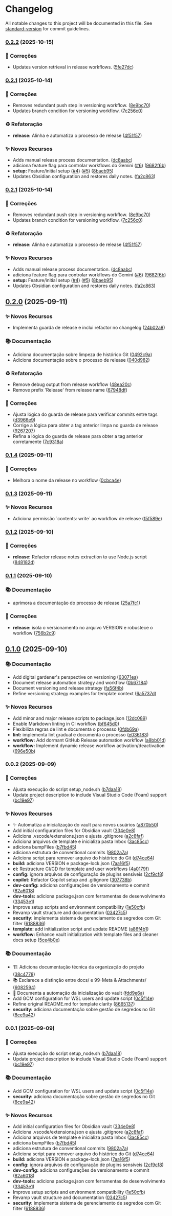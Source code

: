 # Changelog

All notable changes to this project will be documented in this file. See [standard-version](https://github.com/conventional-changelog/standard-version) for commit guidelines.

### [0.2.2](https://github.com/aretw0/vault-seed/compare/v0.2.1...v0.2.2) (2025-10-15)


### 🐛 Correções

* Updates version retrieval in release workflows. ([5fe27dc](https://github.com/aretw0/vault-seed/commit/5fe27dc69e39292335aa04752e0945867f4b51e2))

### [0.2.1](https://github.com/aretw0/vault-seed/compare/v0.2.0...v0.2.1) (2025-10-14)


### 🐛 Correções

* Removes redundant push step in versioning workflow. ([8e9bc70](https://github.com/aretw0/vault-seed/commit/8e9bc70017f5f8809b947f3870377c1eebe088d8))
* Updates branch condition for versioning workflow. ([7c256c0](https://github.com/aretw0/vault-seed/commit/7c256c007c2d916286b577896d75095bf7dc4dbc))


### ♻️ Refatoração

* **release:** Alinha e automatiza o processo de release ([4f51f57](https://github.com/aretw0/vault-seed/commit/4f51f5728ea53aef84e63e435c807700f60d43d9))


### ✨ Novos Recursos

* Adds manual release process documentation. ([dc8aabc](https://github.com/aretw0/vault-seed/commit/dc8aabc6b4abe1e6ca4fd76905ed2e41588d14b8))
* adiciona feature flag para controlar workflows do Gemini ([#6](https://github.com/aretw0/vault-seed/issues/6)) ([9682f6b](https://github.com/aretw0/vault-seed/commit/9682f6b20c45a17e9e17141664a86e969c30cef0))
* **setup:** Feature/initial setup ([#4](https://github.com/aretw0/vault-seed/issues/4)) ([#5](https://github.com/aretw0/vault-seed/issues/5)) ([8baeb95](https://github.com/aretw0/vault-seed/commit/8baeb952082cf732632903cd33bb0e03a4afff07))
* Updates Obsidian configuration and restores daily notes. ([fa2c863](https://github.com/aretw0/vault-seed/commit/fa2c863e9693a65c777d15de66f9e41c147cd2d7))

### [0.2.1](https://github.com/aretw0/vault-seed/compare/v0.2.0...v0.2.1) (2025-10-14)


### 🐛 Correções

* Removes redundant push step in versioning workflow. ([8e9bc70](https://github.com/aretw0/vault-seed/commit/8e9bc70017f5f8809b947f3870377c1eebe088d8))
* Updates branch condition for versioning workflow. ([7c256c0](https://github.com/aretw0/vault-seed/commit/7c256c007c2d916286b577896d75095bf7dc4dbc))


### ♻️ Refatoração

* **release:** Alinha e automatiza o processo de release ([4f51f57](https://github.com/aretw0/vault-seed/commit/4f51f5728ea53aef84e63e435c807700f60d43d9))


### ✨ Novos Recursos

* Adds manual release process documentation. ([dc8aabc](https://github.com/aretw0/vault-seed/commit/dc8aabc6b4abe1e6ca4fd76905ed2e41588d14b8))
* adiciona feature flag para controlar workflows do Gemini ([#6](https://github.com/aretw0/vault-seed/issues/6)) ([9682f6b](https://github.com/aretw0/vault-seed/commit/9682f6b20c45a17e9e17141664a86e969c30cef0))
* **setup:** Feature/initial setup ([#4](https://github.com/aretw0/vault-seed/issues/4)) ([#5](https://github.com/aretw0/vault-seed/issues/5)) ([8baeb95](https://github.com/aretw0/vault-seed/commit/8baeb952082cf732632903cd33bb0e03a4afff07))
* Updates Obsidian configuration and restores daily notes. ([fa2c863](https://github.com/aretw0/vault-seed/commit/fa2c863e9693a65c777d15de66f9e41c147cd2d7))

## [0.2.0](https://github.com/aretw0/vault-seed/compare/v0.1.4...v0.2.0) (2025-09-11)


### ✨ Novos Recursos

* Implementa guarda de release e inclui refactor no changelog ([24b02a8](https://github.com/aretw0/vault-seed/commit/24b02a8ceac458e2f00b01e99d65e1de13057370))


### 📚 Documentação

* Adiciona documentação sobre limpeza de histórico Git ([0492c9a](https://github.com/aretw0/vault-seed/commit/0492c9a7dc7e334c317f62aae1b1ffeb0b2d3f3c))
* Adiciona documentação sobre o processo de release ([040d982](https://github.com/aretw0/vault-seed/commit/040d982cebde3b9583ab0ab953190c6408ea6c0c))


### ♻️ Refatoração

* Remove debug output from release workflow ([48ea20c](https://github.com/aretw0/vault-seed/commit/48ea20ccab519d8b8dacf14fc2c74f2e28679a4d))
* Remove prefix 'Release' from release name ([67948df](https://github.com/aretw0/vault-seed/commit/67948df2141b0b92c62ab321651d124a2b1c43c7))


### 🐛 Correções

* Ajusta lógica do guarda de release para verificar commits entre tags ([d3966e9](https://github.com/aretw0/vault-seed/commit/d3966e93e38f5e2b08228d9ca6870fbdf4fc4b4e))
* Corrige a lógica para obter a tag anterior limpa no guarda de release ([9267207](https://github.com/aretw0/vault-seed/commit/926720731f2d1e0e243dd562d08262f9de5ee672))
* Refina a lógica do guarda de release para obter a tag anterior corretamente ([7c9318a](https://github.com/aretw0/vault-seed/commit/7c9318a473322ceac3c3badda0aca5d3e8f6e5ee))

### [0.1.4](https://github.com/aretw0/vault-seed/compare/v0.1.3...v0.1.4) (2025-09-11)


### 🐛 Correções

* Melhora o nome da release no workflow ([0cbca4e](https://github.com/aretw0/vault-seed/commit/0cbca4e1574ec3981992d6c15a0a87eeef64d7c8))

### [0.1.3](https://github.com/aretw0/vault-seed/compare/v0.1.2...v0.1.3) (2025-09-11)


### ✨ Novos Recursos

* Adiciona permissão \`contents: write\` ao workflow de release ([f5f589e](https://github.com/aretw0/vault-seed/commit/f5f589e2aefbf35f7731b707f793a339e65a75bb))

### [0.1.2](https://github.com/aretw0/vault-seed/compare/v0.1.1...v0.1.2) (2025-09-10)


### 🐛 Correções

* **release:** Refactor release notes extraction to use Node.js script ([848182d](https://github.com/aretw0/vault-seed/commit/848182dd055aa5a78ad61b89c7a170899168c939))

### [0.1.1](https://github.com/aretw0/vault-seed/compare/v0.1.0...v0.1.1) (2025-09-10)


### 📚 Documentação

* aprimora a documentação do processo de release ([25a7fc1](https://github.com/aretw0/vault-seed/commit/25a7fc1d66a53aaf893667282d9593362d7271c9))


### 🐛 Correções

* **release:** isola o versionamento no arquivo VERSION e robustece o workflow ([756b2c9](https://github.com/aretw0/vault-seed/commit/756b2c991a3f146302648704462e3fc939cb8fe9))

## [0.1.0](https://github.com/aretw0/vault-seed/compare/v0.0.2...v0.1.0) (2025-09-10)


### 📚 Documentação

* Add digital gardener's perspective on versioning ([63071ea](https://github.com/aretw0/vault-seed/commit/63071eaf9bea646862029d582c2c48904d8730d4))
* Document release automation strategy and workflow ([0b67184](https://github.com/aretw0/vault-seed/commit/0b67184aa655976dc90dadb107af6544dd2dc293))
* Document versioning and release strategy ([fa56f4b](https://github.com/aretw0/vault-seed/commit/fa56f4b4ce978ee57ab22b9f5b89bb3d82b5c48b))
* Refine versioning strategy examples for template context ([6a5737d](https://github.com/aretw0/vault-seed/commit/6a5737d26d6579b2806397a5eadb8ebb2383f5d6))


### ✨ Novos Recursos

* Add minor and major release scripts to package.json ([12dc089](https://github.com/aretw0/vault-seed/commit/12dc08994aae1343c40a299f48e39a426b1db86a))
* Enable Markdown linting in CI workflow ([bf645d0](https://github.com/aretw0/vault-seed/commit/bf645d033de493105eebc1674bfcbbd5b4dfb439))
* Flexibiliza regras de lint e documenta o processo ([0fdb69a](https://github.com/aretw0/vault-seed/commit/0fdb69ac54b09616a66aa356af2be8845b2d46eb))
* **lint:** implementa lint gradual e documenta o processo ([e036183](https://github.com/aretw0/vault-seed/commit/e03618361cffa844cde52dc81a1cd4302912f90c))
* **workflow:** Add dormant GitHub Release automation workflow ([a8bb01d](https://github.com/aretw0/vault-seed/commit/a8bb01d02b396517b7b3a4c83976702976d57d48))
* **workflow:** Implement dynamic release workflow activation/deactivation ([696e50b](https://github.com/aretw0/vault-seed/commit/696e50baa206c2cbfba5f37ae6898df47e48800c))

### 0.0.2 (2025-09-09)


### 🐛 Correções

* Ajusta execução do script setup_node.sh ([b7daa18](https://github.com/aretw0/vault-seed/commit/b7daa1805c2887f4dae94ef7a599d29be4b37a10))
* Update project description to include Visual Studio Code (Foam) support ([bc19e97](https://github.com/aretw0/vault-seed/commit/bc19e971eda63567b3a7cc099eb4988d909f60e4))


### ✨ Novos Recursos

* ✨ Automatiza a inicialização do vault para novos usuários ([a870b50](https://github.com/aretw0/vault-seed/commit/a870b50dcc4501f7c87ba8a658ab9de3290b70d9))
* Add initial configuration files for Obsidian vault ([334e0e8](https://github.com/aretw0/vault-seed/commit/334e0e84e8bdc629420834aacff485145a77ac05))
* Adiciona .vscode/extensions.json e ajusta .gitignore ([a2c8faf](https://github.com/aretw0/vault-seed/commit/a2c8faf5af7e3abb36a30cb437931b987a831188))
* Adiciona arquivos de template e inicializa pasta Inbox ([3ac85cc](https://github.com/aretw0/vault-seed/commit/3ac85ccb50343c4b56c60081be315d1b10e8a737))
* adiciona bumpFiles ([b7fbd45](https://github.com/aretw0/vault-seed/commit/b7fbd456b3e757b51aef8ab533829706743a0bf3))
* adiciona estrutura de conventional commits ([9802a7a](https://github.com/aretw0/vault-seed/commit/9802a7a50eb70694dfdcdbd28ba6164b9c5c0537))
* Adiciona script para remover arquivo do histórico do Git ([d74ce64](https://github.com/aretw0/vault-seed/commit/d74ce64cfd2df922ae7b3977a889a4c8f0bcb46c))
* **build:** adiciona VERSION e package-lock.json ([7aa16f5](https://github.com/aretw0/vault-seed/commit/7aa16f53e9577a521c6fadb455c19308b4fe3e92))
* **ci:** Restructure CI/CD for template and user workflows ([4a0179f](https://github.com/aretw0/vault-seed/commit/4a0179fed2e03a530e7d052337c0d435d12b1d75))
* **config:** ignora arquivos de configuração de plugins sensíveis ([2cf9cf8](https://github.com/aretw0/vault-seed/commit/2cf9cf8f1efa0e15d6431f9ee0587a3f2583eec1))
* **copilot:** Refactor Copilot setup and .gitignore ([307738b](https://github.com/aretw0/vault-seed/commit/307738b40ed7d78f386d99268b5851b0c6ec12f8))
* **dev-config:** adiciona configurações de versionamento e commit ([82a6018](https://github.com/aretw0/vault-seed/commit/82a60184c93dcf2031905382a83ea9c425c345df))
* **dev-tools:** adiciona package.json com ferramentas de desenvolvimento ([33453e1](https://github.com/aretw0/vault-seed/commit/33453e1767c274bc3f3803fd7f2c7fc7a3b2cdbf))
* Improve setup scripts and environment compatibility ([1e50cfb](https://github.com/aretw0/vault-seed/commit/1e50cfb716cade7ee7cd4c61fec69dc7ef578181))
* Revamp vault structure and documentation ([03427c5](https://github.com/aretw0/vault-seed/commit/03427c517c143daa8dafc360004d83400e344ff0))
* **security:** implementa sistema de gerenciamento de segredos com Git filter ([6188836](https://github.com/aretw0/vault-seed/commit/618883645c6ea09eac333cd90587034c86bc9c3f))
* **template:** add initialization script and update README ([a86f4b1](https://github.com/aretw0/vault-seed/commit/a86f4b1b44949bda95629d9e17ce49da419bd0af))
* **workflow:** Enhance vault initialization with template files and cleaner docs setup ([5ce4b0e](https://github.com/aretw0/vault-seed/commit/5ce4b0ef1725a6c3ffc544c3b77592f9b30c7aa4))


### 📚 Documentação

* 🏗️ Adiciona documentação técnica da organização do projeto ([38c4778](https://github.com/aretw0/vault-seed/commit/38c4778fd8ea923641a8b2952aa82803bbe3ff34))
* 📚 Esclarece a distinção entre docs/ e 99-Meta & Attachments/ ([6082594](https://github.com/aretw0/vault-seed/commit/6082594f998521ef24579732f03e90ce80c15647))
* 📝 Documenta a automação da inicialização do vault ([fdd9e6a](https://github.com/aretw0/vault-seed/commit/fdd9e6a6d80554ad136f0652561288c3cd2b6ecf))
* Add GCM configuration for WSL users and update script ([0c5f14e](https://github.com/aretw0/vault-seed/commit/0c5f14e94ef19a7025fc19966f542030bb2dfd79))
* Refine original README.md for template clarity ([8665137](https://github.com/aretw0/vault-seed/commit/86651376c7f1f8fc98dc8d48db3ff45dc1044611))
* **security:** adiciona documentação sobre gestão de segredos no Git ([8ce9a42](https://github.com/aretw0/vault-seed/commit/8ce9a42afd3137ee6cebaff27e3d8d486c36c427))

### 0.0.1 (2025-09-09)


### 🐛 Correções

* Ajusta execução do script setup_node.sh ([b7daa18](https://github.com/aretw0/vault-seed/commit/b7daa1805c2887f4dae94ef7a599d29be4b37a10))
* Update project description to include Visual Studio Code (Foam) support ([bc19e97](https://github.com/aretw0/vault-seed/commit/bc19e971eda63567b3a7cc099eb4988d909f60e4))


### 📚 Documentação

* Add GCM configuration for WSL users and update script ([0c5f14e](https://github.com/aretw0/vault-seed/commit/0c5f14e94ef19a7025fc19966f542030bb2dfd79))
* **security:** adiciona documentação sobre gestão de segredos no Git ([8ce9a42](https://github.com/aretw0/vault-seed/commit/8ce9a42afd3137ee6cebaff27e3d8d486c36c427))


### ✨ Novos Recursos

* Add initial configuration files for Obsidian vault ([334e0e8](https://github.com/aretw0/vault-seed/commit/334e0e84e8bdc629420834aacff485145a77ac05))
* Adiciona .vscode/extensions.json e ajusta .gitignore ([a2c8faf](https://github.com/aretw0/vault-seed/commit/a2c8faf5af7e3abb36a30cb437931b987a831188))
* Adiciona arquivos de template e inicializa pasta Inbox ([3ac85cc](https://github.com/aretw0/vault-seed/commit/3ac85ccb50343c4b56c60081be315d1b10e8a737))
* adiciona bumpFiles ([b7fbd45](https://github.com/aretw0/vault-seed/commit/b7fbd456b3e757b51aef8ab533829706743a0bf3))
* adiciona estrutura de conventional commits ([9802a7a](https://github.com/aretw0/vault-seed/commit/9802a7a50eb70694dfdcdbd28ba6164b9c5c0537))
* Adiciona script para remover arquivo do histórico do Git ([d74ce64](https://github.com/aretw0/vault-seed/commit/d74ce64cfd2df922ae7b3977a889a4c8f0bcb46c))
* **build:** adiciona VERSION e package-lock.json ([7aa16f5](https://github.com/aretw0/vault-seed/commit/7aa16f53e9577a521c6fadb455c19308b4fe3e92))
* **config:** ignora arquivos de configuração de plugins sensíveis ([2cf9cf8](https://github.com/aretw0/vault-seed/commit/2cf9cf8f1efa0e15d6431f9ee0587a3f2583eec1))
* **dev-config:** adiciona configurações de versionamento e commit ([82a6018](https://github.com/aretw0/vault-seed/commit/82a60184c93dcf2031905382a83ea9c425c345df))
* **dev-tools:** adiciona package.json com ferramentas de desenvolvimento ([33453e1](https://github.com/aretw0/vault-seed/commit/33453e1767c274bc3f3803fd7f2c7fc7a3b2cdbf))
* Improve setup scripts and environment compatibility ([1e50cfb](https://github.com/aretw0/vault-seed/commit/1e50cfb716cade7ee7cd4c61fec69dc7ef578181))
* Revamp vault structure and documentation ([03427c5](https://github.com/aretw0/vault-seed/commit/03427c517c143daa8dafc360004d83400e344ff0))
* **security:** implementa sistema de gerenciamento de segredos com Git filter ([6188836](https://github.com/aretw0/vault-seed/commit/618883645c6ea09eac333cd90587034c86bc9c3f))
